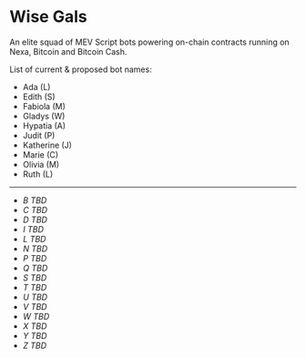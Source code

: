 # Wise Gals

An elite squad of MEV Script bots powering on-chain contracts running on Nexa, Bitcoin and Bitcoin Cash.

List of current & proposed bot names:
- Ada (L)
- Edith (S)
- Fabiola (M)
- Gladys (W)
- Hypatia (A)
- Judit (P)
- Katherine (J)
- Marie (C)
- Olivia (M)
- Ruth (L)

---

- _B TBD_
- _C TBD_
- _D TBD_
- _I TBD_
- _L TBD_
- _N TBD_
- _P TBD_
- _Q TBD_
- _S TBD_
- _T TBD_
- _U TBD_
- _V TBD_
- _W TBD_
- _X TBD_
- _Y TBD_
- _Z TBD_
